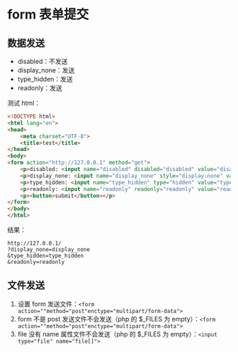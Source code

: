 # form 表单提交

## 数据发送

-   disabled：不发送  
-   display_none：发送  
-   type_hidden：发送  
-   readonly：发送  

测试 html：

```html
<!DOCTYPE html>
<html lang="en">
<head>
    <meta charset="UTF-8">
    <title>test</title>
</head>
<body>
<form action="http://127.0.0.1" method="get">
    <p>disabled: <input name="disabled" disabled="disabled" value="disabled" type="text"></p>
    <p>display_none: <input name="display_none" style="display:none" value="display_none" type="text"></p>
    <p>type_hidden: <input name="type_hidden" type="hidden" value="type_hidden" type="text"></p>
    <p>readonly: <input name="readonly" readonly="readonly" value="readonly" type="text"></p>
    <p><button>submit</button></p>
</form>
</body>
</html>
```

结果： 

```text
http://127.0.0.1/  
?display_none=display_none  
&type_hidden=type_hidden  
&readonly=readonly  
```

## 文件发送

1.  设置 form 发送文件：`<form action=""method="post"enctype="multipart/form-data">`
2.  form 不是 post 发送文件不会发送（php 的 $\_FILES 为 empty）：`<form action=""method="post"enctype="multipart/form-data">`
3.  file 没有 name 属性文件不会发送（php 的 $\_FILES 为 empty）：`<input type="file" name="file[]">`
